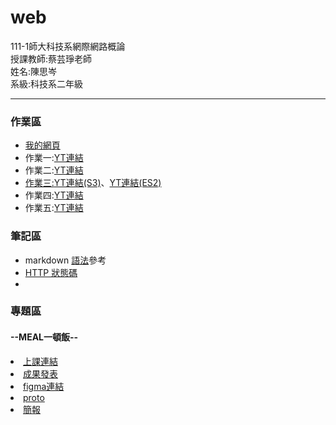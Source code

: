 # web
<div>111-1師大科技系網際網路概論</div>
<div>授課教師:蔡芸琤老師</div>
<div>姓名:陳思岑</div>
<div>系級:科技系二年級</div>

<hr></hr>

<h3>作業區</h3>
<ul>
  <li><a href="https://ssutsen.github.io/web/mypage%20web1/">我的網頁</a></li>
  <li>作業一:<a href="https://www.youtube.com/watch?v=-AhAJhvz884">YT連結</a></li>
  <li>作業二:<a href="https://www.youtube.com/watch?v=SN3skY4I-_g">YT連結</li>
  <li>作業三:<a href="https://youtu.be/LQUkkcwTGPU">YT連結(S3)</a>、<a href="https://youtu.be/DvsoVboB8Ok">YT連結(ES2)</a></li>
  <li>作業四:<a href="https://youtu.be/0jf9gsxyiZ4">YT連結</a></li>
  <li>作業五:<a href="https://youtu.be/O_A4pEreZ54">YT連結</a></li>
</ul>

<h3>筆記區</h3>
<ul>
  <li>markdown <a href="https://www.w3schools.com/html/default.asp">語法</a>參考</li>
  <li><a href="https://developer.mozilla.org/zh-TW/docs/Web/HTTP/Status">HTTP 狀態碼</a></li>
  <li></li>
</ul>



<h3>專題區</h3>
<h4>--MEAL一頓飯--</h4>
<li><a href="https://meet.google.com/hbg-jtab-noh">上課連結</a></li>
<li><a href="https://youtu.be/RfpI_nQA2XY">成果發表</a></li>
<li><a href="https://www.figma.com/team_invite/redeem/EFvWxOjEjKo3O5glXXILqg">figma連結</a></li>
<li><a href="https://www.figma.com/proto/3zfZbXNk7fElDrrZkdMLLZ/111-1-web?page-id=0%3A1&node-id=20%3A5&viewport=-3019%2C508%2C0.55&scaling=scale-down&starting-point-node-id=20%3A5">proto</a></li>
<li><a href="https://docs.google.com/presentation/d/1Vp0TG_b1CsPNj9nVMYq6fMfN897EHmCFFfb7M-j3fRY/edit?usp=sharing">簡報</a></li>
